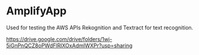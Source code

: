 # AmplifyApp
Used for testing the AWS APIs Rekognition and Textract for text recognition.

https://drive.google.com/drive/folders/1wj-5iGnPnQCZ8oPWdFlRIXOxAdmIWXPr?usp=sharing
